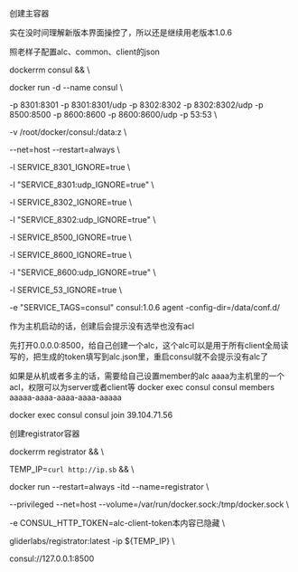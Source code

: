 创建主容器

实在没时间理解新版本界面操控了，所以还是继续用老版本1.0.6



照老样子配置alc、common、client的json



dockerrm consul && \

docker run -d --name consul \

-p 8301:8301 -p 8301:8301/udp -p 8302:8302 -p 8302:8302/udp -p 8500:8500 -p 8600:8600 -p 8600:8600/udp -p 53:53 \

-v /root/docker/consul:/data:z \

--net=host --restart=always \

-l SERVICE_8301_IGNORE=true \

-l "SERVICE_8301:udp_IGNORE=true" \

-l SERVICE_8302_IGNORE=true \

-l "SERVICE_8302:udp_IGNORE=true" \

-l SERVICE_8500_IGNORE=true \

-l SERVICE_8600_IGNORE=true \

-l "SERVICE_8600:udp_IGNORE=true" \

-l SERVICE_53_IGNORE=true \

-e "SERVICE_TAGS=consul" consul:1.0.6 agent -config-dir=/data/conf.d/



作为主机启动的话，创建后会提示没有选举也没有acl

先打开0.0.0.0:8500，给自己创建一个alc，这个alc可以是用于所有client全局读写的，把生成的token填写到alc.json里，重启consul就不会提示没有alc了

如果是从机或者多主的话，需要给自己设置member的alc
aaaa为主机里的一个acl，权限可以为server或者client等
docker exec consul consul members aaaaa-aaaa-aaaa-aaaa-aaaaa

docker exec consul consul join 39.104.71.56


创建registrator容器



dockerrm registrator && \

TEMP_IP=`curl http://ip.sb` && \

docker run --restart=always -itd --name=registrator \

--privileged --net=host --volume=/var/run/docker.sock:/tmp/docker.sock \

-e CONSUL_HTTP_TOKEN=alc-client-token本内容已隐藏 \

gliderlabs/registrator:latest -ip ${TEMP_IP} \

consul://127.0.0.1:8500